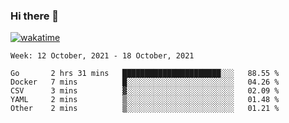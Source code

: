 ### Hi there 👋

[![wakatime](https://wakatime.com/badge/user/1c39c599-5497-41b9-a5be-2c4676e7fd23.svg)](https://wakatime.com/@1c39c599-5497-41b9-a5be-2c4676e7fd23)
<!--START_SECTION:waka-->
```text
Week: 12 October, 2021 - 18 October, 2021

Go       2 hrs 31 mins   ██████████████████████░░░   88.55 % 
Docker   7 mins          █░░░░░░░░░░░░░░░░░░░░░░░░   04.26 % 
CSV      3 mins          ▓░░░░░░░░░░░░░░░░░░░░░░░░   02.09 % 
YAML     2 mins          ▒░░░░░░░░░░░░░░░░░░░░░░░░   01.48 % 
Other    2 mins          ▒░░░░░░░░░░░░░░░░░░░░░░░░   01.21 % 
```
<!--END_SECTION:waka-->
